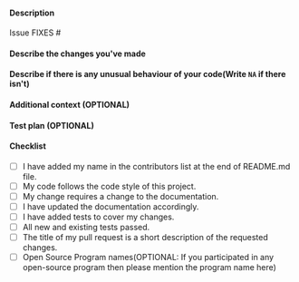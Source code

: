 #### Description

Issue FIXES #

<!-- Please Mention the issue number as  ISSUE #(Issue Number)
Example:
fixes #5
-->

#### Describe the changes you've made

<!-- A clear and concise description of what you have done to successfully close your assigned issue. Any new files? or anything you feel to let us know!-->

#### Describe if there is any unusual behaviour of your code(Write `NA` if there isn't)

<!--A clear and concise description of it. -->

#### Additional context (OPTIONAL)

<!--Add any other context or screenshots about the feature request here.-->

#### Test plan (OPTIONAL)

<!--A good test plan should give instructions that someone else can easily follow.
How someone can test your code? -->

#### Checklist

<!--
Example how to mark a checkbox :-
- [x] My code follows the code style of this project.
-->

- [ ] I have added my name in the contributors list at the end of README.md file.
- [ ] My code follows the code style of this project.
- [ ] My change requires a change to the documentation.
- [ ] I have updated the documentation accordingly.
- [ ] I have added tests to cover my changes.
- [ ] All new and existing tests passed.
- [ ] The title of my pull request is a short description of the requested changes.
- [ ] Open Source Program names(OPTIONAL: If you participated in any open-source program then please mention the program name here)
